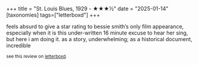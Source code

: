 +++
title = "St. Louis Blues, 1929 - ★★★½"
date = "2025-01-14"
[taxonomies]
tags=["letterboxd"]
+++

feels absurd to give a star rating to bessie smith’s only film appearance, especially when it is this under-written 16 minute excuse to hear her sing, but here i am doing it. as a story, underwhelming; as a historical document, incredible

<small>see this review on <a href="https://letterboxd.com/nonmodernist/film/st-louis-blues-1929/">letterboxd</a>.